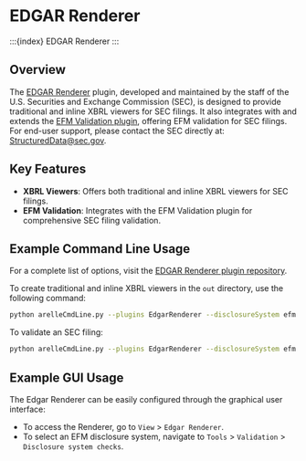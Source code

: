 # EDGAR Renderer

:::{index} EDGAR Renderer
:::

## Overview

The [EDGAR Renderer][github] plugin, developed and maintained by the staff of the U.S. Securities and Exchange
Commission (SEC), is designed to provide traditional and inline XBRL viewers for SEC filings. It also integrates with
and extends the [EFM Validation plugin][validate-efm], offering EFM validation for SEC filings. For end-user support,
please contact the SEC directly at: [StructuredData@sec.gov][sec-email].

## Key Features

- **XBRL Viewers**: Offers both traditional and inline XBRL viewers for SEC filings.
- **EFM Validation**: Integrates with the EFM Validation plugin for comprehensive SEC filing validation.

## Example Command Line Usage

For a complete list of options, visit the [EDGAR Renderer plugin repository][github].

To create traditional and inline XBRL viewers in the `out` directory, use the following command:

```bash
python arelleCmdLine.py --plugins EdgarRenderer --disclosureSystem efm --reports out --file filing-documents.zip
```

To validate an SEC filing:

```bash
python arelleCmdLine.py --plugins EdgarRenderer --disclosureSystem efm --validate --file filing-documents.zip
```

## Example GUI Usage

The Edgar Renderer can be easily configured through the graphical user interface:

- To access the Renderer, go to `View` > `Edgar Renderer`.
- To select an EFM disclosure system, navigate to `Tools` > `Validation` > `Disclosure system checks`.

[github]: https://github.com/Arelle/EdgarRenderer
[sec-email]: mailto:StructuredData@sec.gov
[validate-efm]: project:validation.md#validate-efm
